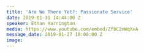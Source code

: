 ```yaml
---
title: 'Are We There Yet?: Passionate Service'
date: 2019-01-31 14:44:00 Z
speaker: Ethan Harrington
media: https://www.youtube.com/embed/ZfbC2mWqXxA
message_date: 2019-01-27 10:00:00 Z
image: 
---
```


